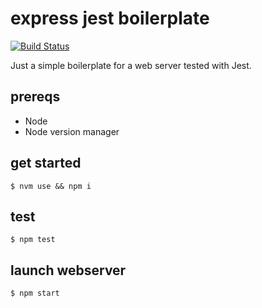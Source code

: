 # express jest boilerplate

[![Build Status](https://travis-ci.org/quii/express-jest-boilerplate.svg?branch=master)](https://travis-ci.org/quii/express-jest-boilerplate)

Just a simple boilerplate for a web server tested with Jest.

## prereqs

- Node
- Node version manager

## get started

`$ nvm use && npm i`

## test

`$ npm test`

## launch webserver

`$ npm start`
